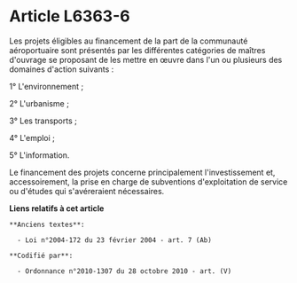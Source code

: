 # Article L6363-6

Les projets éligibles au financement de la part de la communauté aéroportuaire sont présentés par les différentes catégories
de maîtres d'ouvrage se proposant de les mettre en œuvre dans l'un ou plusieurs des domaines d'action suivants :

1° L'environnement ;

2° L'urbanisme ;

3° Les transports ;

4° L'emploi ;

5° L'information.

Le financement des projets concerne principalement l'investissement et, accessoirement, la prise en charge de subventions
d'exploitation de service ou d'études qui s'avéreraient nécessaires.

**Liens relatifs à cet article**

	**Anciens textes**:

	  - Loi n°2004-172 du 23 février 2004 - art. 7 (Ab)

	**Codifié par**:

	  - Ordonnance n°2010-1307 du 28 octobre 2010 - art. (V)
